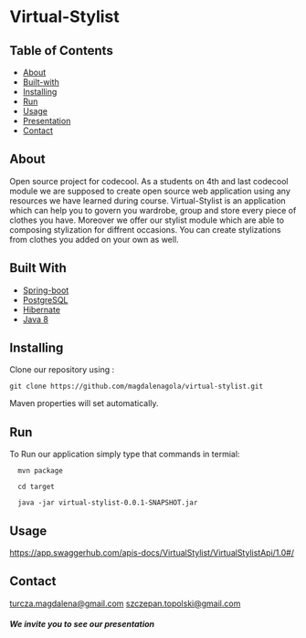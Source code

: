 # Virtual-Stylist

## Table of Contents

- [About](#about)
- [Built-with](#built-with)
- [Installing](#installing)
- [Run](#run)
- [Usage](#usage)
- [Presentation](#presentation)
- [Contact](#contact)

## About <a name = "about"></a>

  Open source project for codecool.
  As a students on 4th and last codecool module we are supposed to create open source web application using any resources we have learned during course. Virtual-Stylist is an application which can help you to govern you wardrobe, group and store every piece of clothes you have. Moreover we offer our stylist module which are able to composing stylization for diffrent occasions. You can create stylizations from clothes you added on your own as well.

## Built With <a name = "built-with"></a>

* [Spring-boot](https://spring.io/projects/spring-boot)
* [PostgreSQL](https://www.postgresql.org/)
* [Hibernate](https://hibernate.org/)
* [Java 8](https://www.java.com/pl/download/faq/java8.xml)

## Installing <a name = "installing"></a>

Clone our repository using :

```
git clone https://github.com/magdalenagola/virtual-stylist.git
```

Maven properties will set automatically.

## Run <a name = "run"></a>

To Run our application simply type that commands in termial:
```
  mvn package
```

```
  cd target 
```

```
  java -jar virtual-stylist-0.0.1-SNAPSHOT.jar
```

## Usage <a name = "usage"></a>

  https://app.swaggerhub.com/apis-docs/VirtualStylist/VirtualStylistApi/1.0#/
  
## Contact <a name = "contact"></a>
  turcza.magdalena@gmail.com
  szczepan.topolski@gmail.com
##### We invite you to see our presentation <a name = "presentation"></a>

